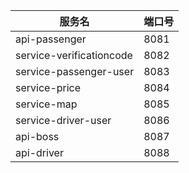 服务名 | 端口号
 --- | ---
api-passenger | 8081
service-verificationcode | 8082
service-passenger-user | 8083
service-price | 8084
service-map | 8085
service-driver-user | 8086
api-boss | 8087
api-driver | 8088